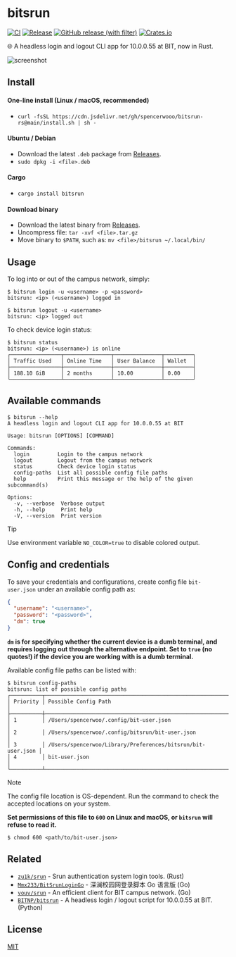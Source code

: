# bitsrun

[![CI](https://github.com/spencerwooo/bitsrun-rs/actions/workflows/ci.yml/badge.svg)](https://github.com/spencerwooo/bitsrun-rs/actions/workflows/ci.yml)
[![Release](https://github.com/spencerwooo/bitsrun-rs/actions/workflows/release.yml/badge.svg)](https://github.com/spencerwooo/bitsrun-rs/actions/workflows/release.yml)
[![GitHub release (with filter)](https://img.shields.io/github/v/release/spencerwooo/bitsrun-rs)](https://github.com/spencerwooo/bitsrun-rs/releases/latest)
[![Crates.io](https://img.shields.io/crates/v/bitsrun?color=rgb(221%2C%20170%2C%2071))](https://crates.io/crates/bitsrun)

🌐 A headless login and logout CLI app for 10.0.0.55 at BIT, now in Rust.

![screenshot](https://github.com/spencerwooo/bitsrun-rs/assets/32114380/011e7591-1474-4df8-a371-7a9da7629959)

## Install

#### One-line install (Linux / macOS, recommended)

- `curl -fsSL https://cdn.jsdelivr.net/gh/spencerwooo/bitsrun-rs@main/install.sh | sh -`

#### Ubuntu / Debian

- Download the latest `.deb` package from [Releases](https://github.com/spencerwooo/bitsrun-rs/releases/latest).
- `sudo dpkg -i <file>.deb`

#### Cargo

- `cargo install bitsrun`

#### Download binary

- Download the latest binary from [Releases](https://github.com/spencerwooo/bitsrun-rs/releases/latest).
- Uncompress file: `tar -xvf <file>.tar.gz`
- Move binary to `$PATH`, such as: `mv <file>/bitsrun ~/.local/bin/`

## Usage

To log into or out of the campus network, simply:

```console
$ bitsrun login -u <username> -p <password>
bitsrun: <ip> (<username>) logged in

$ bitsrun logout -u <username>
bitsrun: <ip> logged out
```

To check device login status:

```console
$ bitsrun status
bitsrun: <ip> (<username>) is online
┌────────────────┬───────────────┬───────────────┬─────────┐
│ Traffic Used   │ Online Time   │ User Balance  │ Wallet  │
├────────────────┼───────────────┼───────────────┼─────────┤
│ 188.10 GiB     │ 2 months      │ 10.00         │ 0.00    │
└────────────────┴───────────────┴───────────────┴─────────┘
```

## Available commands

```console
$ bitsrun --help
A headless login and logout CLI app for 10.0.0.55 at BIT

Usage: bitsrun [OPTIONS] [COMMAND]

Commands:
  login         Login to the campus network
  logout        Logout from the campus network
  status        Check device login status
  config-paths  List all possible config file paths
  help          Print this message or the help of the given subcommand(s)

Options:
  -v, --verbose  Verbose output
  -h, --help     Print help
  -V, --version  Print version
```

> [!TIP]
> Use environment variable `NO_COLOR=true` to disable colored output.

## Config and credentials

To save your credentials and configurations, create config file `bit-user.json` under an available config path as:

```json
{
  "username": "<username>",
  "password": "<password>",
  "dm": true
}
```

**`dm` is for specifying whether the current device is a dumb terminal, and requires logging out through the alternative endpoint. Set to `true` (no quotes!) if the device you are working with is a dumb terminal.**

Available config file paths can be listed with:

```console
$ bitsrun config-paths
bitsrun: list of possible config paths
┌──────────┬─────────────────────────────────────────────────────────────┐
│ Priority │ Possible Config Path                                        │
├──────────┼─────────────────────────────────────────────────────────────┤
│ 1        │ /Users/spencerwoo/.config/bit-user.json                     │
│ 2        │ /Users/spencerwoo/.config/bitsrun/bit-user.json             │
│ 3        │ /Users/spencerwoo/Library/Preferences/bitsrun/bit-user.json │
│ 4        │ bit-user.json                                               │
└──────────┴─────────────────────────────────────────────────────────────┘
```

> [!NOTE]
> The config file location is OS-dependent. Run the command to check the accepted locations on your system.

**Set permissions of this file to `600` on Linux and macOS, or `bitsrun` will refuse to read it.**

```console
$ chmod 600 <path/to/bit-user.json>
```

## Related

- [`zu1k/srun`](https://github.com/zu1k/srun) - Srun authentication system login tools. (Rust)
- [`Mmx233/BitSrunLoginGo`](https://github.com/Mmx233/BitSrunLoginGo) - 深澜校园网登录脚本 Go 语言版 (Go)
- [`vouv/srun`](https://github.com/vouv/srun) - An efficient client for BIT campus network. (Go)
- [`BITNP/bitsrun`](https://github.com/BITNP/bitsrun) - A headless login / logout script for 10.0.0.55 at BIT. (Python)

## License

[MIT](./LICENSE)
